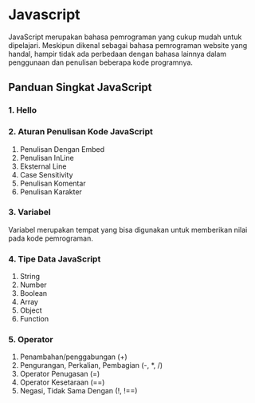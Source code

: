 # Javascript
JavaScript merupakan bahasa pemrograman yang cukup mudah untuk dipelajari. Meskipun dikenal sebagai bahasa pemrograman website yang handal, hampir tidak ada perbedaan dengan bahasa lainnya dalam penggunaan dan penulisan beberapa kode programnya.

## Panduan Singkat JavaScript
### 1. Hello

### 2. Aturan Penulisan Kode JavaScript
1. Penulisan Dengan Embed
2. Penulisan InLine
3. Eksternal Line
4. Case Sensitivity
5. Penulisan Komentar
6. Penulisan Karakter


### 3. Variabel
Variabel merupakan tempat yang bisa digunakan untuk memberikan nilai pada kode pemrograman.

### 4. Tipe Data JavaScript
1. String
2. Number
3. Boolean
4. Array
5. Object
6. Function

### 5. Operator
1. Penambahan/penggabungan (+)
2. Pengurangan, Perkalian, Pembagian (-, *, /)
3. Operator Penugasan (=)
4. Operator Kesetaraan (==)
5. Negasi, Tidak Sama Dengan (!, !==)
